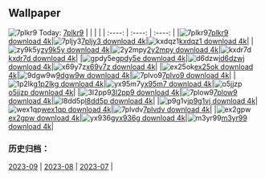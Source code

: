 ## Wallpaper
![7plkr9](https://w.wallhaven.cc/full/7p/wallhaven-7plkr9.png) Today: [7plkr9](https://th.wallhaven.cc/small/7p/7plkr9.jpg)
|      |      |      |
| :----: | :----: | :----: |
|![7plkr9](https://th.wallhaven.cc/small/7p/7plkr9.jpg)[7plkr9 download 4k](https://wallhaven.cc/w/7plkr9)|![7pljy3](https://th.wallhaven.cc/small/7p/7pljy3.jpg)[7pljy3 download 4k](https://wallhaven.cc/w/7pljy3)|![kxdqz1](https://th.wallhaven.cc/small/kx/kxdqz1.jpg)[kxdqz1 download 4k](https://wallhaven.cc/w/kxdqz1)|
|![zy9k5y](https://th.wallhaven.cc/small/zy/zy9k5y.jpg)[zy9k5y download 4k](https://wallhaven.cc/w/zy9k5y)|![2y2mpy](https://th.wallhaven.cc/small/2y/2y2mpy.jpg)[2y2mpy download 4k](https://wallhaven.cc/w/2y2mpy)|![kxdr7d](https://th.wallhaven.cc/small/kx/kxdr7d.jpg)[kxdr7d download 4k](https://wallhaven.cc/w/kxdr7d)|
|![gpdy5e](https://th.wallhaven.cc/small/gp/gpdy5e.jpg)[gpdy5e download 4k](https://wallhaven.cc/w/gpdy5e)|![d6dzwj](https://th.wallhaven.cc/small/d6/d6dzwj.jpg)[d6dzwj download 4k](https://wallhaven.cc/w/d6dzwj)|![x69y7z](https://th.wallhaven.cc/small/x6/x69y7z.jpg)[x69y7z download 4k](https://wallhaven.cc/w/x69y7z)|
|![ex25ok](https://th.wallhaven.cc/small/ex/ex25ok.jpg)[ex25ok download 4k](https://wallhaven.cc/w/ex25ok)|![9dgw9w](https://th.wallhaven.cc/small/9d/9dgw9w.jpg)[9dgw9w download 4k](https://wallhaven.cc/w/9dgw9w)|![7plvo9](https://th.wallhaven.cc/small/7p/7plvo9.jpg)[7plvo9 download 4k](https://wallhaven.cc/w/7plvo9)|
|![1p2lkg](https://th.wallhaven.cc/small/1p/1p2lkg.jpg)[1p2lkg download 4k](https://wallhaven.cc/w/1p2lkg)|![yx95m7](https://th.wallhaven.cc/small/yx/yx95m7.jpg)[yx95m7 download 4k](https://wallhaven.cc/w/yx95m7)|![o5jjzp](https://th.wallhaven.cc/small/o5/o5jjzp.jpg)[o5jjzp download 4k](https://wallhaven.cc/w/o5jjzp)|
|![3l2pp9](https://th.wallhaven.cc/small/3l/3l2pp9.jpg)[3l2pp9 download 4k](https://wallhaven.cc/w/3l2pp9)|![7plow9](https://th.wallhaven.cc/small/7p/7plow9.jpg)[7plow9 download 4k](https://wallhaven.cc/w/7plow9)|![l8dd5p](https://th.wallhaven.cc/small/l8/l8dd5p.jpg)[l8dd5p download 4k](https://wallhaven.cc/w/l8dd5p)|
|![p9g1vj](https://th.wallhaven.cc/small/p9/p9g1vj.jpg)[p9g1vj download 4k](https://wallhaven.cc/w/p9g1vj)|![wex1qp](https://th.wallhaven.cc/small/we/wex1qp.jpg)[wex1qp download 4k](https://wallhaven.cc/w/wex1qp)|![7plvdv](https://th.wallhaven.cc/small/7p/7plvdv.jpg)[7plvdv download 4k](https://wallhaven.cc/w/7plvdv)|
|![ex2gpw](https://th.wallhaven.cc/small/ex/ex2gpw.jpg)[ex2gpw download 4k](https://wallhaven.cc/w/ex2gpw)|![yx936g](https://th.wallhaven.cc/small/yx/yx936g.jpg)[yx936g download 4k](https://wallhaven.cc/w/yx936g)|![m3yr99](https://th.wallhaven.cc/small/m3/m3yr99.jpg)[m3yr99 download 4k](https://wallhaven.cc/w/m3yr99)|

### 历史归档：
[2023-09](https://github.com/april-projects/april-wallpaper/tree/main/picture/2023-09/) | [2023-08](https://github.com/april-projects/april-wallpaper/tree/main/picture/2023-08/) | [2023-07](https://github.com/april-projects/april-wallpaper/tree/main/picture/2023-07/) | 